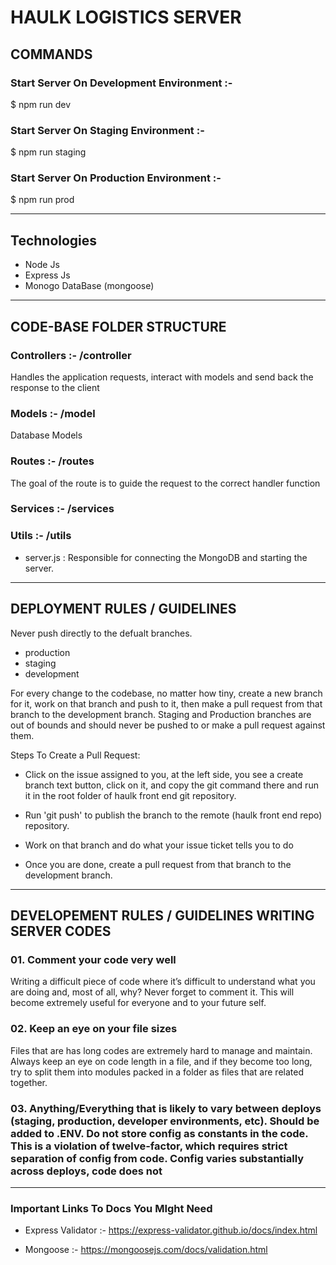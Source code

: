 # HAULK LOGISTICS SERVER

## COMMANDS

### Start Server On Development Environment :-  

$ npm run dev

### Start Server On Staging Environment  :-

$ npm run staging

### Start Server On Production Environment :-

$ npm run prod

----------------------------------------------------------

## Technologies

- Node Js
- Express Js
- Monogo DataBase (mongoose)

----------------------------------------------------------

## CODE-BASE FOLDER STRUCTURE

### Controllers :- /controller

 Handles the application requests, interact with models and send back the response to the client

### Models :- /model

Database Models

### Routes :- /routes

The goal of the route is to guide the request to the correct handler function

### Services :- /services

### Utils :- /utils

- server.js : Responsible for connecting the MongoDB and starting the server.




----------------------------------------------------------

## DEPLOYMENT RULES / GUIDELINES

Never push directly to the defualt branches.
- production
- staging
- development

For every change to the codebase, no matter how tiny, create a new branch for it, work on that branch and push to it, then make a pull request from that branch to the development branch.
Staging and Production branches are out of bounds and should never be pushed to or make a pull request against them.

Steps To Create a Pull Request:

- Click on the issue assigned to you, at the left side, you see a create branch text button, click on it, and copy the git command there and run it in the root folder of haulk front end git repository.

- Run 'git push' to publish the branch to the remote (haulk front end repo) repository.

- Work on that branch and do what your issue ticket tells you to do

- Once you are done, create a pull request from that branch to the development branch.

----------------------------------------------------------

## DEVELOPEMENT RULES / GUIDELINES WRITING SERVER CODES

### 01. Comment your code very well

Writing a difficult piece of code where it’s difficult to understand what you are doing and, most of all, why? Never forget to comment it. This will become extremely useful for everyone and to your future self.

### 02. Keep an eye on your file sizes

Files that are has long codes are extremely hard to manage and maintain. Always keep an eye on code length in a file, and if they become too long, try to split them into modules packed in a folder as files that are related together.

### 03. Anything/Everything that is likely to vary between deploys (staging, production, developer environments, etc). Should be added to .ENV. Do not store config as constants in the code. This is a violation of twelve-factor, which requires strict separation of config from code. Config varies substantially across deploys, code does not

----------------------------------------------------------

### Important Links To Docs You MIght Need

- Express Validator :-
<https://express-validator.github.io/docs/index.html>

- Mongoose :-
<https://mongoosejs.com/docs/validation.html>
